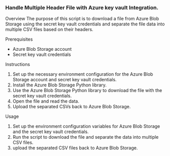 ### Handle Multiple Header File with Azure key vault Integration.

Overview 
The purpose of this script is to download a file from Azure Blob Storage using the secret key vault credentials and separate the file data into multiple CSV files based on their headers. 
 
Prerequisites 
- Azure Blob Storage account 
- Secret key vault credentials 
 
Instructions 
1. Set up the necessary environment configuration for the Azure Blob Storage account and secret key vault credentials. 
2. Install the Azure Blob Storage Python library. 
3. Use the Azure Blob Storage Python library to download the file with the secret key vault credentials. 
4. Open the file and read the data. 
5. Upload the separated CSVs back to Azure Blob Storage. 
 
Usage 
1. Set up the environment configuration variables for Azure Blob Storage and the secret key vault credentials. 
2. Run the script to download the file and separate the data into multiple CSV files. 
3. upload the separated CSV files back to Azure Blob Storage.

